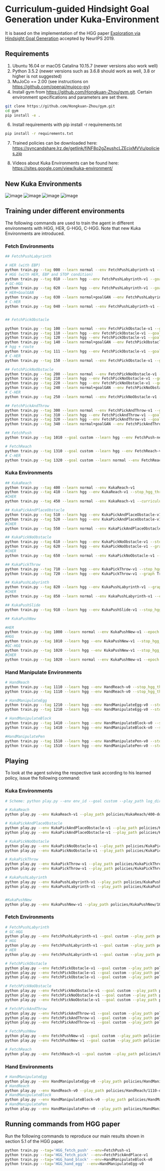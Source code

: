 # Curriculum-guided Hindsight Goal Generation under Kuka-Environment

It is based on the implementation of the HGG paper [Exploration via Hindsight Goal Generation](http://arxiv.org/abs/1906.04279) accepted by NeurIPS 2019.



## Requirements
1. Ubuntu 16.04 or macOS Catalina 10.15.7 (newer versions also work well) 
2. Python 3.5.2 (newer versions such as 3.6.8 should work as well, 3.8 or higher is not suggested)
3. MuJoCo == 2.00 (see instructions on https://github.com/openai/mujoco-py)
4. Install gym from https://github.com/Hongkuan-Zhou/gym.git. Certain environment specifications and parameters are set there. 


```bash
git clone https://github.com/Hongkuan-Zhou/gym.git
cd gym
pip install -e . 
```

6. Install requirements with pip install -r requirements.txt
```bash
pip install -r requirements.txt
```

7. Trained policies can be downloaded here: 
https://syncandshare.lrz.de/getlink/fiNF8o2gZeushcLZEcjxMVVu/policies.zip
  
8. Videos about Kuka Environments can be found here:
https://sites.google.com/view/kuka-environment/

## New Kuka Environments
![image](https://github.com/Hongkuan-Zhou/C-HGG/blob/main/Image/KukaReach.png)
![image](https://github.com/Hongkuan-Zhou/C-HGG/blob/main/Image/KukaPush.png)
![image](https://github.com/Hongkuan-Zhou/C-HGG/blob/main/Image/KukaPickNoObstacle.png)
![image](https://github.com/Hongkuan-Zhou/C-HGG/blob/main/Image/KukaPickObstacle.png)
## Training under different environments

The following commands are used to train the agent in different environments with HGG, HER, G-HGG, C-HGG.
Note that new Kuka Environments are introduced.

### Fetch Environments
```bash
## FetchPushLabyrinth

# HER (with EBP)
python train.py --tag 000 --learn normal --env FetchPushLabyrinth-v1 --goal custom 
# HGG (with HER, EBP and STOP condition)
python train.py --tag 010 --learn hgg --env FetchPushLabyrinth-v1 --goal custom --stop_hgg_threshold 0.3
# GC-HGG
python train.py --tag 020 --learn hgg --env FetchPushLabyrinth-v1 --goal custom --stop_hgg_threshold 0.3 --graph True --n_x 31 --n_y 31 --n_z 11 --curriculum True
# HER+GoalGAN
python train.py --tag 030 --learn normal+goalGAN --env FetchPushLabyrinth-v1 --goal custom
# C-HER
python train.py --tag 040 --learn normal --env FetchPushLabyrinth-v1 --goal custom --curriculum True --batch_size 64 --buffer_size 500


## FetchPickObstacle

python train.py --tag 100 --learn normal --env FetchPickObstacle-v1 --goal custom 
python train.py --tag 110 --learn hgg --env FetchPickObstacle-v1 --goal custom --stop_hgg_threshold 0.3
python train.py --tag 120 --learn hgg --env FetchPickObstacle-v1 --goal custom --graph True --n_x 31 --n_y 31 --n_z 11 --stop_hgg_threshold 0.3 --curriculum True
python train.py --tag 140 --learn normal+goalGAN --env FetchPickObstacle-v1 --goal custom
# hgg + route
python train.py --tag 111 --learn hgg --env FetchPickObstacle-v1 --goal custom --stop_hgg_threshold 0.5 --route True 
# C-HER
python train.py --tag 150 --learn normal --env FetchPickObstacle-v1 --goal custom --curriculum True --batch_size 64 --buffer_size 500

## FetchPickNoObstacle
python train.py --tag 200 --learn normal --env FetchPickNoObstacle-v1 --goal custom 
python train.py --tag 210 --learn hgg --env FetchPickNoObstacle-v1 --goal custom --stop_hgg_threshold 0.3
python train.py --tag 220 --learn hgg --env FetchPickNoObstacle-v1 --goal custom --graph True --n_x 31 --n_y 31 --n_z 11 --stop_hgg_threshold 0.3 --curriculum True
python train.py --tag 240 --learn normal+goalGAN --env FetchPickNoObstacle-v1 --goal custom
# C-HER
python train.py --tag 250 --learn normal --env FetchPickNoObstacle-v1 --goal custom --curriculum True --batch_size 64 --buffer_size 500

## FetchPickAndThrow
python train.py --tag 300 --learn normal --env FetchPickAndThrow-v1 --goal custom 
python train.py --tag 310 --learn hgg --env FetchPickAndThrow-v1 --goal custom --stop_hgg_threshold 0.9
python train.py --tag 320 --learn hgg --env FetchPickAndThrow-v1 --goal custom --graph True --n_x 51 --n_y 51 --n_z 7 --stop_hgg_threshold 0.9 --curriculum True
python train.py --tag 340 --learn normal+goalGAN --env FetchPickAndThrow-v1 --goal custom

## FetchPush
python train.py --tag 1010 --goal custom --learn hgg --env FetchPush-new-v1 --stop_hgg_threshold 0.3 --epoch 20

# FetchReach
python train.py --tag 1310 --goal custom --learn hgg --env FetchReach-v1 --stop_hgg_threshold 0.3 --epoch 10
# C-HER
python train.py --tag 1320 --goal custom --learn normal --env FetchReach-v1 --curriculum True --batch_size 64 --buffer_size 500 --epoch 10


```
### Kuka Environments
```bash
## KukaReach
python train.py --tag 400 --learn normal --env KukaReach-v1 
python train.py --tag 410 --learn hgg --env KukaReach-v1 --stop_hgg_threshold 0.3
#CHER
python train.py --tag 450 --learn normal --env KukaReach-v1 --curriculum True --batch_size 64 --buffer_size 500 --epoch 10

## KukaPickAndPlaceObstacle
python train.py --tag 510 --learn hgg --env KukaPickAndPlaceObstacle-v1 --stop_hgg_threshold 0.3
python train.py --tag 520 --learn hgg --env KukaPickAndPlaceObstacle-v1 --graph True --n_x 31 --n_y 31 --n_z 15 --stop_hgg_threshold 0.9 --curriculum True
#CHER
python train.py --tag 550 --learn normal --env KukaPickAndPlaceObstacle-v1 --curriculum True --batch_size 64 --buffer_size 500

## KukaPickNoObstacle
python train.py --tag 610 --learn hgg --env KukaPickNoObstacle-v1 --stop_hgg_threshold 0.3
python train.py --tag 620 --learn hgg --env KukaPickNoObstacle-v1 --graph True --n_x 31 --n_y 31 --n_z 21 --stop_hgg_threshold 0.9 --curriculum True
#CHER
python train.py --tag 650 --learn normal --env KukaPickNoObstacle-v1 --curriculum True --batch_size 64 --buffer_size 500

## KukaPickThrow
python train.py --tag 710 --learn hgg --env KukaPickThrow-v1 --stop_hgg_threshold 0.3 --epoch 30
python train.py --tag 720 --learn hgg --env KukaPickThrow-v1 --graph True --n_x 31 --n_y 31 --n_z 21 --stop_hgg_threshold 0.9 --epoch 30

## KukaPushLabyrinth
python train.py --tag 820 --learn hgg --env KukaPushLabyrinth-v1 --graph True --n_x 51 --n_y 51 --n_z 7 --stop_hgg_threshold 0.9 --curriculum True
#CHER
python train.py --tag 850 --learn normal --env KukaPushLabyrinth-v1 --curriculum True --batch_size 64 --buffer_size 500

## KukaPushSlide
python train.py --tag 910 --learn hgg --env KukaPushSlide-v1 --stop_hgg_threshold 0.3 --epoch 20

## KukaPushNew

#HER
python train.py --tag 1000 --learn normal --env KukaPushNew-v1 --epoch 20
#HGG
python train.py --tag 1010 --learn hgg --env KukaPushNew-v1 --stop_hgg_threshold 0.3 --epoch 20
#GC-HGG
python train.py --tag 1020 --learn hgg --env KukaPushNew-v1 --stop_hgg_threshold 0.3 --epoch 20 --graph True --n_x 31 --n_y 31 --n_z 11 --curriculum True
#CHER
python train.py --tag 1020 --learn normal --env KukaPushNew-v1 --epoch 20 --curriculum True

```

### Hand Manipulate Environments
```bash
# HandReach
python train.py --tag 1110 --learn hgg --env HandReach-v0 --stop_hgg_threshold 0.3 --epoch 20
python train.py --tag 1110 --learn hgg --env HandReach-v0 --stop_hgg_threshold 0.3 --epoch 20 --curriculum True

# HandManipulateEgg
python train.py --tag 1210 --learn hgg --env HandManipulateEgg-v0 --stop_hgg_threshold 0.3 --epoch 20
python train.py --tag 1210 --learn hgg --env HandManipulateEgg-v0 --stop_hgg_threshold 0.3 --epoch 20 --curriculum True

# HandManipulateBlock
python train.py --tag 1410 --learn hgg --env HandManipulateBlock-v0 --stop_hgg_threshold 0.3 --epoch 20
python train.py --tag 1410 --learn hgg --env HandManipulateBlock-v0 --stop_hgg_threshold 0.3 --epoch 20 --curriculum True

#HandManipulatePen
python train.py --tag 1510 --learn hgg --env HandManipulatePen-v0 --stop_hgg_threshold 0.3 --epoch 20
python train.py --tag 1510 --learn hgg --env HandManipulatePen-v0 --stop_hgg_threshold 0.3 --epoch 20 --curriculum True
```

## Playing 

To look at the agent solving the respective task according to his learned policy, issue the following command:

### Kuka Environments
```bash
# Scheme: python play.py --env env_id --goal custom --play_path log_dir --play_epoch <epoch number, latest or best>

# KukaReach
python play.py --env KukaReach-v1 --play_path policies/KukaReach/400-ddpg-KukaReach-v1-normal --play_epoch best

# KukaPickAndPlaceObstacle
python play.py --env KukaPickAndPlaceObstacle-v1 --play_path policies/KukaPickAndPlaceObstacle/520-ddpg-KukaPickAndPlaceObstacle-v1-hgg-graph-stop --play_epoch best
python play.py --env KukaPickAndPlaceObstacle-v1 --play_path policies/KukaPickAndPlaceObstacle/510-ddpg-KukaPickAndPlaceObstacle-v1-hgg-stop --play_epoch best

# KukaPickNoObstacle
python play.py --env KukaPickNoObstacle-v1 --play_path policies/KukaPickNoObstacle/610-ddpg-KukaPickNoObstacle-v1-hgg-stop --play_epoch best
python play.py --env KukaPickNoObstacle-v1 --play_path policies/KukaPickNoObstacle/620-ddpg-KukaPickNoObstacle-v1-hgg-graph-stop --play_epoch best

# KukaPickThrow
python play.py --env KukaPickThrow-v1 --play_path policies/KukaPickThrow/710-ddpg-KukaPickThrow-v1-hgg-stop --play_epoch best
python play.py --env KukaPickThrow-v1 --play_path policies/KukaPickThrow/720-ddpg-KukaPickThrow-v1-hgg-graph-stop --play_epoch best

# KukaPushLabyrinth
python play.py --env KukaPushLabyrinth-v1 --play_path policies/KukaPushLabyrinth/810-ddpg-KukaPushLabyrinth-v1-hgg-stop --play_epoch best
python play.py --env KukaPushLabyrinth-v1 --play_path policies/KukaPushLabyrinth/820-ddpg-KukaPushLabyrinth-v1-hgg-graph-stop --play_epoch best


#KukaPushNew
python play.py --env KukaPushNew-v1 --play_path policies/KukaPushNew/1010-ddpg-KukaPushNew-v1-hgg-stop --play_epoch best

```
### Fetch Environments
```bash
# FetchPushLabyrinth
# GC-HGG
python play.py --env FetchPushLabyrinth-v1 --goal custom --play_path policies/FetchPushLabyrinth/020-ddpg-FetchPushLabyrinth-v1-hgg-graph-stop-curriculum --play_epoch best
# HGG
python play.py --env FetchPushLabyrinth-v1 --goal custom --play_path policies/FetchPushLabyrinth/010-ddpg-FetchPushLabyrinth-v1-hgg-stop --play_epoch best
# HER
python play.py --env FetchPushLabyrinth-v1 --goal custom --play_path policies/FetchPushLabyrinth/000-ddpg-FetchPushLabyrinth-v1-normal --play_epoch best

# FetchPickObstacle
python play.py --env FetchPickObstacle-v1 --goal custom --play_path policies/FetchPickObstacle/100-ddpg-FetchPickObstacle-v1-normal --play_epoch best
python play.py --env FetchPickObstacle-v1 --goal custom --play_path policies/FetchPickObstacle/110-ddpg-FetchPickObstacle-v1-hgg-stop --play_epoch best
python play.py --env FetchPickObstacle-v1 --goal custom --play_path policies/FetchPickObstacle/120-ddpg-FetchPickObstacle-v1-hgg-graph-stop-curriculum --play_epoch best

# FetchPickNoObstacle
python play.py --env FetchPickNoObstacle-v1 --goal custom --play_path policies/FetchPickNoObstacle/200-ddpg-FetchPickNoObstacle-v1-normal --play_epoch best
python play.py --env FetchPickNoObstacle-v1 --goal custom --play_path policies/FetchPickNoObstacle/210-ddpg-FetchPickNoObstacle-v1-hgg-stop --play_epoch best
python play.py --env FetchPickNoObstacle-v1 --goal custom --play_path policies/FetchPickNoObstacle/220-ddpg-FetchPickNoObstacle-v1-hgg-graph-stop-curriculum --play_epoch best

# FetchPickAndThrow
python play.py --env FetchPickAndThrow-v1 --goal custom --play_path policies/FetchPickAndThrow/300-ddpg-FetchPickAndThrow-v1-normal --play_epoch best
python play.py --env FetchPickAndThrow-v1 --goal custom --play_path policies/FetchPickAndThrow/310-ddpg-FetchPickAndThrow-v1-hgg-stop  --play_epoch best
python play.py --env FetchPickAndThrow-v1 --goal custom --play_path policies/FetchPickAndThrow/320-ddpg-FetchPickAndThrow-v1-hgg-mesh-stop  --play_epoch best

# FetchPushNew
python play.py --env FetchPushNew-v1 --goal custom --play_path policies/FetchPushNew/1011-ddpg-FetchPushNew-v1-hgg-stop-curriculum --play_epoch best
python play.py --env FetchPushNew-v1 --goal custom --play_path policies/FetchPushNew/1012-ddpg-FetchPushNew-v1-hgg-stop --play_epoch best

# FetchReach
python play.py --env FetchReach-v1 --goal custom --play_path policies/FetchReach/1310-ddpg-FetchReach-v1-hgg-stop --play_epoch best

```
### Hand Environments
```bash
# HandManipulateEgg
python play.py --env HandManipulateEgg-v0 --play_path policies/HandManipulateEgg/1210-ddpg-HandManipulateEgg-v0-hgg-stop --play_epoch best
# HandReach
python play.py --env HandReach-v0 --play_path policies/HandReach/1110-ddpg-HandReach-v0-hgg-stop --play_epoch best
# HandManipulateBlock
python play.py --env HandManipulateBlock-v0 --play_path policies/HandManipulateBlock/1410-ddpg-HandManipulateBlock-v0-hgg-stop --play_epoch best
# HandManipulatePen
python play.py --env HandManipulatePen-v0 --play_path policies/HandManipulatePen/1510-ddpg-HandManipulatePen-v0-hgg-stop  --play_epoch best
```

## Running commands from HGG paper

Run the following commands to reproduce our main results shown in section 5.1 of the HGG paper.

```bash
python train.py --tag='HGG_fetch_push' --env=FetchPush-v1
python train.py --tag='HGG_fetch_pick' --env=FetchPickAndPlace-v1
python train.py --tag='HGG_hand_block' --env=HandManipulateBlock-v0
python train.py --tag='HGG_hand_egg' --env=HandManipulateEgg-v0
```
